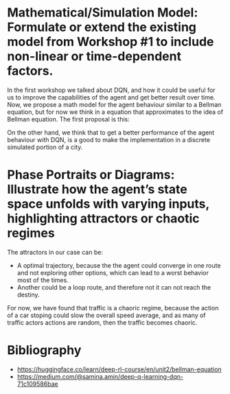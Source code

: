 # Mathematical/Simulation Model: Formulate or extend the existing model from Workshop #1 to include non-linear or time-dependent factors.
In the first workshop we talked about DQN, and how it could be useful for us to improve the capabilities of the agent and get better result over time. Now, we propose a math model for the agent behaviour similar to a Bellman equation, but for now we think in a equation that approximates to the idea of Bellman equation.
The first proposal is this:

On the other hand, we think that to get a better performance of the agent behaviour with DQN, is a good to make the implementation in a discrete simulated portion of a city.

# Phase Portraits or Diagrams: Illustrate how the agent’s state space unfolds with varying inputs, highlighting attractors or chaotic regimes

The attractors in our case can be:
- A optimal trajectory, because the the agent could converge in one route and not exploring other options, which can lead to a worst behavior most of the times.
- Another could be a loop route, and therefore not it can not reach the destiny.

For now, we have found that traffic is a chaoric regime, because the action of a car stoping could slow the overall speed average, and as many of traffic actors actions are random, then the traffic becomes chaoric.

# Bibliography
- https://huggingface.co/learn/deep-rl-course/en/unit2/bellman-equation
- https://medium.com/@samina.amin/deep-q-learning-dqn-71c109586bae